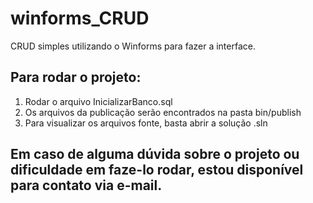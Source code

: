 # winforms_CRUD
CRUD simples utilizando o Winforms para fazer a interface.

## Para rodar o projeto:
1. Rodar o arquivo InicializarBanco.sql
2. Os arquivos da publicação serão encontrados na pasta bin/publish
3. Para visualizar os arquivos fonte, basta abrir a solução .sln

## Em caso de alguma dúvida sobre o projeto ou dificuldade em faze-lo rodar, estou disponível para contato via e-mail.



